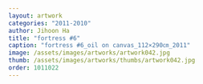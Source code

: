 ```yaml
---
layout: artwork
categories: "2011-2010"
author: Jihoon Ha
title: "fortress #6"
caption: "fortress #6_oil on canvas_112×290㎝_2011"
image: /assets/images/artworks/artwork042.jpg
thumb: /assets/images/artworks/thumbs/artwork042.jpg
order: 1011022
---
```

